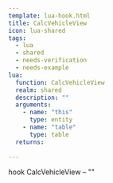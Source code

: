 ```yaml
---
template: lua-hook.html
title: CalcVehicleView
icon: lua-shared
tags:
  - lua
  - shared
  - needs-verification
  - needs-example
lua:
  function: CalcVehicleView
  realm: shared
  description: ""
  arguments:
    - name: "this"
      type: entity
    - name: "table"
      type: table
  returns:
    
---
```


<div class="lua__search__keywords">
hook CalcVehicleView &#x2013; ""
</div>
